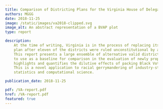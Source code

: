 ```yaml
---
title: Comparison of Districting Plans for the Virginia House of Delegates
authors: MGGG
date: 2018-11-25
image: /static/images/va2018-clipped.svg
image_alt: An abstract representation of a BVAP plot
type: report

description:
    At the time of writing, Virginia is in the process of replacing its House of Delegates districting
    plan after eleven of the districts were ruled unconstitutional by a District Court in June 2018.
    This report presents a large ensemble of alternative valid districting plans, which we propose
    to use as a baseline for comparison in the evaluation of newly proposed plans. Our method
    highlights and quantifies the dilutive effects of packing Black Voting Age Population.
    This is a novel application to racial gerrymandering of industry-standard techniques from
    statistics and computational science.

publication_date: 2018-11-25

pdf: /VA-report.pdf
href: /VA-report.pdf
featured: true
---
```

